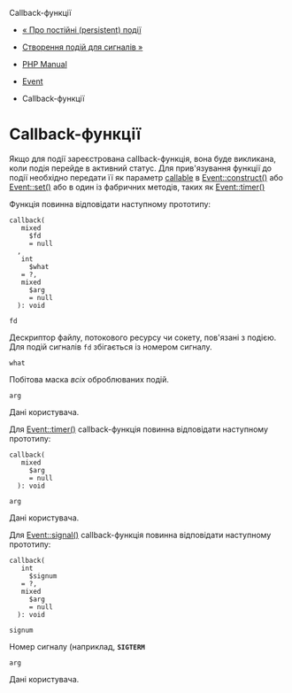 Callback-функції

-   [« Про постійні (persistent) події](event.persistence.md)
    
-   [Створення подій для сигналів »](event.constructing.signal.events.md)
    
-   [PHP Manual](index.md)
    
-   [Event](book.event.md)
    
-   Callback-функції
    

# Callback-функції

Якщо для події зареєстрована callback-функція, вона буде викликана, коли подія перейде в активний статус. Для прив'язування функції до події необхідно передати її як параметр [callable](language.types.callable.md) в [Event::construct()](event.construct.md) або [Event::set()](event.set.md) або в один із фабричних методів, таких як [Event::timer()](event.timer.md)

Функція повинна відповідати наступному прототипу:

```methodsynopsis
callback(
   mixed
     $fd
     = null
  , 
   int
     $what
   = ?, 
   mixed
     $arg
     = null
  ): void
```

`fd`

Дескриптор файлу, потокового ресурсу чи сокету, пов'язані з подією. Для подій сигналів `fd` збігається із номером сигналу.

`what`

Побітова маска *всіх* оброблюваних подій.

`arg`

Дані користувача.

Для [Event::timer()](event.timer.md) callback-функція повинна відповідати наступному прототипу:

```methodsynopsis
callback(
   mixed
     $arg
     = null
  ): void
```

`arg`

Дані користувача.

Для [Event::signal()](event.signal.md) callback-функція повинна відповідати наступному прототипу:

```methodsynopsis
callback(
   int
     $signum
   = ?, 
   mixed
     $arg
     = null
  ): void
```

`signum`

Номер сигналу (наприклад, **`SIGTERM`**

`arg`

Дані користувача.
